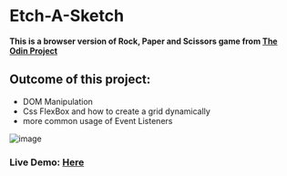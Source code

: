 # Etch-A-Sketch
**This is a browser version of Rock, Paper and Scissors game from [The Odin Project](www.theodinproject.com)**

## Outcome of this project:
* DOM Manipulation
* Css FlexBox and how to create a grid dynamically
* more common usage of Event Listeners


![image](https://user-images.githubusercontent.com/6069906/113244669-de24df80-928b-11eb-9b11-fe2f62d63ad2.png)


### Live Demo: [Here](https://hditano.github.io/Rock-Papper-Scissors/)
